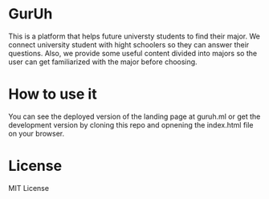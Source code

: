 # GurUh
This is a platform that helps future universty students to find their major. We connect university student with hight schoolers so they can answer their questions. Also, we provide some useful content divided into majors so the user can get familiarized with the major before choosing. 

# How to use it
You can see the deployed version of the landing page at guruh.ml or get the development version by cloning this repo and opnening the index.html file on your browser.

# License
MIT License
